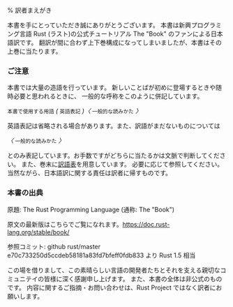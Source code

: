 % 訳者まえがき

本書を手にとっていただき誠にありがとうございます。
本書は新興プログラミング言語 Rust (ラスト)の公式チュートリアル The "Book"
のファンによる日本語訳です。
翻訳が間に合わず上下巻構成になってしまいましたが、本書はその上巻に当たります。

### ご注意

本書では大量の造語を行っています。
新しいことばが初めに登場するときや随時必要と思われるときに、
一般的な呼称をこのように併記しています。

`本書で使用する用語` *(* `英語表記` *)〈* `一般的な読みかた` *〉*

英語表記は省略される場合があります。また、訳語がまだないものについては

*〈* `一般的な読みかた` *〉*

とのみ表記しています。お手数ですがどちらに当たるかは文脈で判断してください。
また、巻末に[訳語表](translation-table.html)を用意しています。
必要に応じて参照してください。
当然ながら、日本語訳に関する責任は訳者に帰すものです。

### 本書の出典

原題: The Rust Programming Language (通称: The "Book")

原文の最新版はこちらでご覧になれます。<https://doc.rust-lang.org/stable/book/>

参照コミット: github rust/master e70c733250d5ccdeb58181a83fd7bfeff0fdb833 より Rust 1.5 相当

この場を借りまして、この素晴らしい言語の開発者たちとそれを支える親切なコミュニテイの皆様に深く感謝申し上げます。
また、本書の全体は非公式のものです。
内容に関するご指摘・お問い合わせは、Rust Project ではなく訳者にお願いします。

